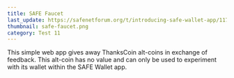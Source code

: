 ```yaml
---
title: SAFE Faucet
last_update: https://safenetforum.org/t/introducing-safe-wallet-app/11764/60
thumbnail: safe-faucet.png
category: Test 11
---
```


This simple web app gives away ThanksCoin alt-coins in exchange of feedback. This alt-coin has no value and can only be used to experiment with its wallet within the SAFE Wallet app.

<!-- #### Live version

You can access **SAFE Faucet** at [safe://safefaucet.wow](safe://safefaucet.wow) using [SAFE Browser v0.4.3](https://github.com/joshuef/beaker/releases/tag/v0.4.3). -->
